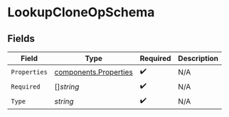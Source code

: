 # LookupCloneOpSchema


## Fields

| Field                                                          | Type                                                           | Required                                                       | Description                                                    |
| -------------------------------------------------------------- | -------------------------------------------------------------- | -------------------------------------------------------------- | -------------------------------------------------------------- |
| `Properties`                                                   | [components.Properties](../../models/components/properties.md) | :heavy_check_mark:                                             | N/A                                                            |
| `Required`                                                     | []*string*                                                     | :heavy_check_mark:                                             | N/A                                                            |
| `Type`                                                         | *string*                                                       | :heavy_check_mark:                                             | N/A                                                            |